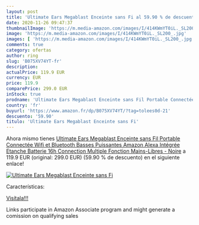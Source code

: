 ```yaml
---
layout: post
title: 'Ultimate Ears Megablast Enceinte sans Fi al 59.90 % de descuento'
date: 2020-11-26 09:47:37
thumbnailImage: 'https://m.media-amazon.com/images/I/414KWmYT0iL._SL200_.jpg'
image: 'https://m.media-amazon.com/images/I/414KWmYT0iL._SL200_.jpg'
images: [ 'https://m.media-amazon.com/images/I/414KWmYT0iL._SL200_.jpg' ]
comments: true
category: ofertas
author: ring
slug: 'B075XV74YT-fr'
description:
actualPrice: 119.9 EUR
currency: EUR
price: 119.9
comparePrice: 299.0 EUR
inStock: true
prodname: 'Ultimate Ears Megablast Enceinte sans Fil Portable Connectée  Wifi et Bluetooth  Basses Puissantes  Amazon Alexa Intégrée  Etanche  Batterie 16h  Connection Multiple  Fonction Mains-Libres - Noire'
country: 'fr'
buyurl: 'https://www.amazon.fr/dp/B075XV74YT/?tag=tolees0d-21'
descuento: '59.90'
titulo: 'Ultimate Ears Megablast Enceinte sans Fi'
---
```


Ahora mismo tienes [Ultimate Ears Megablast Enceinte sans Fil Portable Connectée  Wifi et Bluetooth  Basses Puissantes  Amazon Alexa Intégrée  Etanche  Batterie 16h  Connection Multiple  Fonction Mains-Libres - Noire](https://www.amazon.fr/dp/B075XV74YT/?tag=tolees0d-21) a 119.9 EUR (original: 299.0 EUR) (59.90 %  de descuento) en el siguiente enlace!

[![Ultimate Ears Megablast Enceinte sans Fi](https://m.media-amazon.com/images/I/414KWmYT0iL._SL200_.jpg)](https://www.amazon.fr/dp/B075XV74YT/?tag=tolees0d-21)

Características:


[Visítala!!!](https://www.amazon.fr/dp/B075XV74YT/?tag=tolees0d-21)

Links participate in Amazon Associate program and might generate a comission on qualifying sales
